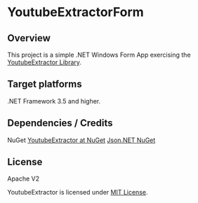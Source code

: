 # YoutubeExtractorForm

## Overview

This project is a simple .NET Windows Form App exercising the [YoutubeExtractor Library](https://github.com/flagbug/YoutubeExtractor).

## Target platforms

.NET Framework 3.5 and higher.

## Dependencies / Credits

NuGet
[YoutubeExtractor at NuGet](http://nuget.org/packages/YoutubeExtractor)
[Json.NET NuGet](https://www.nuget.org/packages/Newtonsoft.Json)

## License

Apache V2

YoutubeExtractor is licensed under [MIT License](http://opensource.org/licenses/MIT). 
